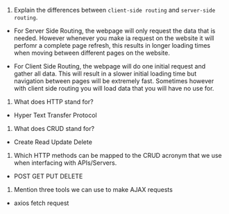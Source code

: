 1.  Explain the differences between `client-side routing` and `server-side routing`.

- For Server Side Routing, the webpage will only request the data that is needed. However whenever you make ia request on the website it will perfomr a complete page refresh, this results in longer loading times when moving between different pages on the website.

- For Client Side Routing, the webpage will do one initial request and gather all data. This will result in a slower initial loading time but navigation between pages will be extremely fast. Sometimes however with client side routing you will load data that you will have no use for.

1.  What does HTTP stand for?

- Hyper Text Transfer Protocol

1.  What does CRUD stand for?

- Create Read Update Delete

1.  Which HTTP methods can be mapped to the CRUD acronym that we use when interfacing with APIs/Servers.

- POST GET PUT DELETE

1.  Mention three tools we can use to make AJAX requests

- axios fetch request
